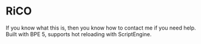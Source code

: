 RiCO
===

If you know what this is, then you know how to contact me if you need help.
Built with BPE 5, supports hot reloading with ScriptEngine.
